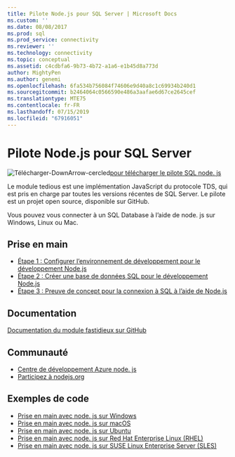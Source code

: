 ```yaml
---
title: Pilote Node.js pour SQL Server | Microsoft Docs
ms.custom: ''
ms.date: 08/08/2017
ms.prod: sql
ms.prod_service: connectivity
ms.reviewer: ''
ms.technology: connectivity
ms.topic: conceptual
ms.assetid: c4cdbfa6-9b73-4b72-a1a6-e1b45d8a773d
author: MightyPen
ms.author: genemi
ms.openlocfilehash: 6fa534b756084f74606e9d40a8c1c69934b240d1
ms.sourcegitcommit: b2464064c0566590e486a3aafae6d67ce2645cef
ms.translationtype: MTE75
ms.contentlocale: fr-FR
ms.lasthandoff: 07/15/2019
ms.locfileid: "67916051"
---
```

# <a name="nodejs-driver-for-sql-server"></a>Pilote Node.js pour SQL Server

![Télécharger-DownArrow-cercled](../../ssdt/media/download.png)[pour télécharger le pilote SQL node. js](../sql-connection-libraries.md#anchor-20-drivers-relational-access)

Le module tedious est une implémentation JavaScript du protocole TDS, qui est pris en charge par toutes les versions récentes de SQL Server. Le pilote est un projet open source, disponible sur GitHub.  
  
Vous pouvez vous connecter à un SQL Database à l’aide de node. js sur Windows, Linux ou Mac.  
  
## <a name="getting-started"></a>Prise en main  
* [Étape 1 : Configurer l’environnement de développement pour le développement Node.js](step-1-configure-development-environment-for-node-js-development.md)  
* [Étape 2 : Créer une base de données SQL pour le développement Node.js](step-2-create-a-sql-database-for-node-js-development.md)  
* [Étape 3 : Preuve de concept pour la connexion à SQL à l’aide de Node.js](step-3-proof-of-concept-connecting-to-sql-using-node-js.md)  
  
## <a name="documentation"></a>Documentation  
  
[Documentation du module fastidieux sur GitHub](https://tediousjs.github.io/tedious/)  
  
## <a name="community"></a>Communauté  
* [Centre de développement Azure node. js](https://azure.microsoft.com/develop/nodejs/)  
* [Participez à nodejs.org](https://nodejs.org/en/get-involved/)

## <a name="code-examples"></a>Exemples de code
* [Prise en main avec node. js sur Windows](https://www.microsoft.com/sql-server/developer-get-started/node/windows/)
* [Prise en main avec node. js sur macOS](https://www.microsoft.com/sql-server/developer-get-started/node/mac/)
* [Prise en main avec node. js sur Ubuntu](https://www.microsoft.com/sql-server/developer-get-started/node/ubuntu/)
* [Prise en main avec node. js sur Red Hat Enterprise Linux (RHEL)](https://www.microsoft.com/sql-server/developer-get-started/node/rhel/)
* [Prise en main avec node. js sur SUSE Linux Enterprise Server (SLES)](https://www.microsoft.com/sql-server/developer-get-started/node/sles/)
